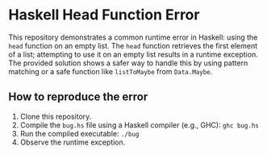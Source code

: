 # Haskell Head Function Error

This repository demonstrates a common runtime error in Haskell: using the `head` function on an empty list.  The `head` function retrieves the first element of a list; attempting to use it on an empty list results in a runtime exception.  The provided solution shows a safer way to handle this by using pattern matching or a safe function like `listToMaybe` from `Data.Maybe`.

## How to reproduce the error

1. Clone this repository.
2. Compile the `bug.hs` file using a Haskell compiler (e.g., GHC): `ghc bug.hs`
3. Run the compiled executable: `./bug`
4. Observe the runtime exception.